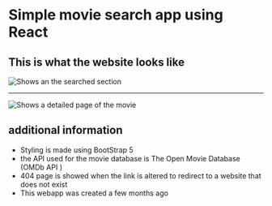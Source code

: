 # Simple movie search app using React
## This is what the website looks like
<picture>
  <source media="(prefers-color-scheme: dark)" srcset="https://raw.githubusercontent.com/AbnerAlexson/React-Movie_browser/refs/heads/main/app_screenShot/SearchFeature.PNG">
  <img alt="Shows an the searched section">
</picture>
<hr>
<picture>
  <source media="(prefers-color-scheme: dark)" srcset="https://raw.githubusercontent.com/AbnerAlexson/React-Movie_browser/refs/heads/main/app_screenShot/detailedPage.PNG">
  <img alt="Shows a detailed page of the movie">
</picture>

## additional information
- Styling is made using BootStrap 5
- the API used for the movie database is The Open Movie Database (OMDb API )
- 404 page is showed when the link is altered to redirect to a website that does not exist
- This webapp was created a few months ago
  
